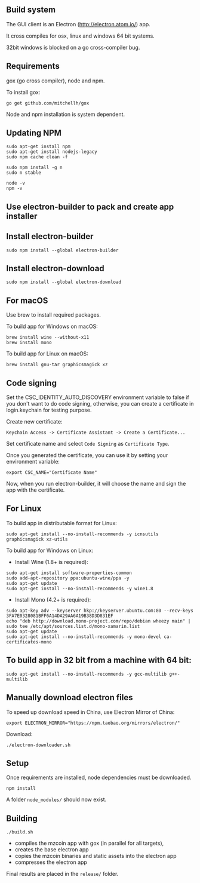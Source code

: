 Build system
------------

The GUI client is an Electron (http://electron.atom.io/) app.

It cross compiles for osx, linux and windows 64 bit systems.

32bit windows is blocked on a go cross-compiler bug.

Requirements
------------

gox (go cross compiler), node and npm.

To install gox:

```
go get github.com/mitchellh/gox
```

Node and npm installation is system dependent.

Updating NPM
-----

```
sudo apt-get install npm
sudo apt-get install nodejs-legacy
sudo npm cache clean -f

sudo npm install -g n
sudo n stable

node -v
npm -v
```

Use electron-builder to pack and create app installer
-----

Install electron-builder
-----

```
sudo npm install --global electron-builder
```

Install electron-download
-----

```
sudo npm install --global electron-download
```

For macOS
-----
Use brew to install required packages.

To build app for Windows on macOS:

```
brew install wine --without-x11
brew install mono
```

To build app for Linux on macOS:

```
brew install gnu-tar graphicsmagick xz
```

Code signing
-----

Set the CSC_IDENTITY_AUTO_DISCOVERY environment variable to false if you don't want to do code signing,
otherwise, you can create a certificate in login.keychain for testing purpose.

Create new certificate:
```
Keychain Access -> Certificate Assistant -> Create a Certificate...
```

Set certificate name and select `Code Signing` as `Certificate Type`.

Once you generated the certificate, you can use it by setting your environment variable:

```
export CSC_NAME="Certificate Name"
```

Now, when you run electron-builder, it will choose the name and sign the app with the certificate.


For Linux
-----
To build app in distributable format for Linux:

```
sudo apt-get install --no-install-recommends -y icnsutils graphicsmagick xz-utils
```

To build app for Windows on Linux:

* Install Wine (1.8+ is required):

```
sudo apt-get install software-properties-common
sudo add-apt-repository ppa:ubuntu-wine/ppa -y
sudo apt-get update
sudo apt-get install --no-install-recommends -y wine1.8
```

* Install Mono (4.2+ is required):

```
sudo apt-key adv --keyserver hkp://keyserver.ubuntu.com:80 --recv-keys 3FA7E0328081BFF6A14DA29AA6A19B38D3D831EF
echo "deb http://download.mono-project.com/repo/debian wheezy main" | sudo tee /etc/apt/sources.list.d/mono-xamarin.list
sudo apt-get update
sudo apt-get install --no-install-recommends -y mono-devel ca-certificates-mono
```

To build app in 32 bit from a machine with 64 bit:
-----

```
sudo apt-get install --no-install-recommends -y gcc-multilib g++-multilib
```

Manually download electron files
-----

To speed up download speed in China, use Electron Mirror of China:

```
export ELECTRON_MIRROR="https://npm.taobao.org/mirrors/electron/"
```

Download:

```
./electron-downloader.sh
```

Setup
-----

Once requirements are installed, node dependencies must be downloaded.

```
npm install
```

A folder `node_modules/` should now exist.

Building
--------

```
./build.sh
```

* compiles the mzcoin app with gox (in parallel for all targets),
* creates the base electron app
* copies the mzcoin binaries and static assets into the electron app
* compresses the electron app

Final results are placed in the `release/` folder.
